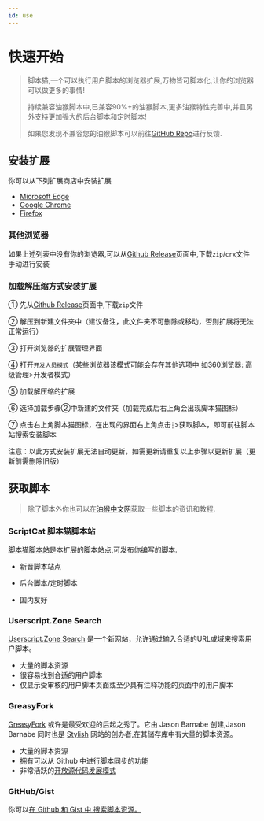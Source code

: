```yaml
---
id: use
---
```



# 快速开始

> 脚本猫,一个可以执行用户脚本的浏览器扩展,万物皆可脚本化,让你的浏览器可以做更多的事情!
>
> 持续兼容油猴脚本中,已兼容90%+的油猴脚本,更多油猴特性完善中,并且另外支持更加强大的后台脚本和定时脚本!
>
> 如果您发现不兼容您的油猴脚本可以前往[GitHub Repo](https://github.com/scriptscat/scriptcat)进行反馈.



## 安装扩展

你可以从下列扩展商店中安装扩展

* [Microsoft Edge](https://microsoftedge.microsoft.com/addons/detail/scriptcat/liilgpjgabokdklappibcjfablkpcekh)
* [Google Chrome](https://chrome.google.com/webstore/detail/scriptcat/ndcooeababalnlpkfedmmbbbgkljhpjf)
* [Firefox](https://addons.mozilla.org/zh-CN/firefox/addon/scriptcat/)



### 其他浏览器

如果上述列表中没有你的浏览器,可以从[Github Release](https://github.com/scriptscat/scriptcat/releases)页面中,下载`zip`/`crx`文件手动进行安装



### 加载解压缩方式安装扩展

① 先从[Github Release](https://github.com/scriptscat/scriptcat/releases)页面中,下载`zip`文件

② 解压到新建文件夹中（建议备注，此文件夹不可删除或移动，否则扩展将无法正常运行）

③ 打开浏览器的扩展管理界面

④ 打开`开发人员模式`（某些浏览器该模式可能会存在其他选项中 如360浏览器: 高级管理>开发者模式）

⑤ 加载解压缩的扩展

⑥ 选择加载步骤②中新建的文件夹（加载完成后右上角会出现脚本猫图标）

⑦ 点击右上角脚本猫图标，在出现的界面右上角点击`┆`>获取脚本，即可前往脚本站搜索安装脚本

注意：以此方式安装扩展无法自动更新，如需更新请重复以上步骤以更新扩展（更新前需删除旧版）



## 获取脚本

> 除了脚本外你也可以在[油猴中文网](https://bbs.tampermonkey.net.cn/)获取一些脚本的资讯和教程.



### ScriptCat 脚本猫脚本站

[脚本猫脚本站](https://scriptcat.org/)是本扩展的脚本站点,可发布你编写的脚本.

* 新晋脚本站点

* 后台脚本/定时脚本
* 国内友好



### Userscript.Zone Search

[Userscript.Zone Search](https://www.userscript.zone/?utm_source=tm.net&utm_medium=scripts) 是一个新网站，允许通过输入合适的URL或域来搜索用户脚本。

-  大量的脚本资源
-  很容易找到合适的用户脚本
-  仅显示受审核的用户脚本页面或至少具有注释功能的页面中的用户脚本



### GreasyFork

[GreasyFork](https://greasyfork.org/) 或许是最受欢迎的后起之秀了。它由 Jason Barnabe 创建,Jason Barnabe 同时也是 [Stylish](https://userstyles.org/) 网站的创办者,在其储存库中有大量的脚本资源。

-  大量的脚本资源
-  拥有可以从 Github 中进行脚本同步的功能
-  非常活跃的[开放源代码发展模式](https://github.com/JasonBarnabe/greasyfork)



### GitHub/Gist

你可以[在 Github 和 Gist 中 搜索脚本资源。](https://gist.github.com/search?l=JavaScript&o=desc&q="%3D%3DUserScript%3D%3D"&s=updated)